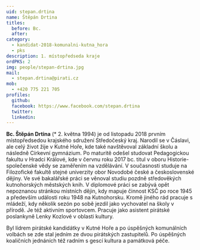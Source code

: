 ```yaml
---
uid: stepan.drtina
name: Štěpán Drtina
titles:
  before: Bc.
  after: 
category:
  - kandidat-2018-komunalni-kutna_hora
  - pks
description: 1. místopředseda kraje
ordPKS: 2
img: people/stepan-drtina.jpg
mail:
  - stepan.drtina@pirati.cz
mob:
  - +420 775 221 705
profiles:
  github:
  facebook: https://www.facebook.com/stepan.drtina
  twitter: 
  linkedin:
---
```


**Bc. Štěpán Drtina** (* 2. května 1994) je od listopadu 2018 prvním místopředsedou krajského sdružení Středočeský kraj. Narodil se v Čáslavi, ale celý život žije v Kutné Hoře, kde také navštěvoval základní školu a následně Církevní gymnázium. Po maturitě odešel studovat Pedagogickou fakultu v Hradci Králové, kde v červnu roku 2017 bc. titul v oboru Historie-společenské vědy se zaměřením na vzdělávání. V současnosti studuje na Filozofické fakultě stejné univerzity obor Novodobé české a československé dějiny. Ve své bakalářské práci se věnoval studiu pozdně středověkých kutnohorských městských knih. V diplomové práci se zabývá opět nepoznanou stránkou místních dějin, kdy mapuje činnost KSČ po roce 1945 a především události roku 1948 na Kutnohorsku. Kromě jiného rád pracuje s mládeží, kdy několik sezón po sobě jezdil jako vychovatel na školy v přírodě. Je též aktivním sportovcem. Pracuje jako asistent pirátské poslankyně Lenky Kozlové v oblasti kultury.

Byl lídrem pirátské kandidátky v Kutné Hoře a po úspěšných komunálních volbách se zde stal jedním ze dvou pirátských zastupitelů. Po úspěšných koaličních jednáních též radním s gescí kultura a památková péče.

